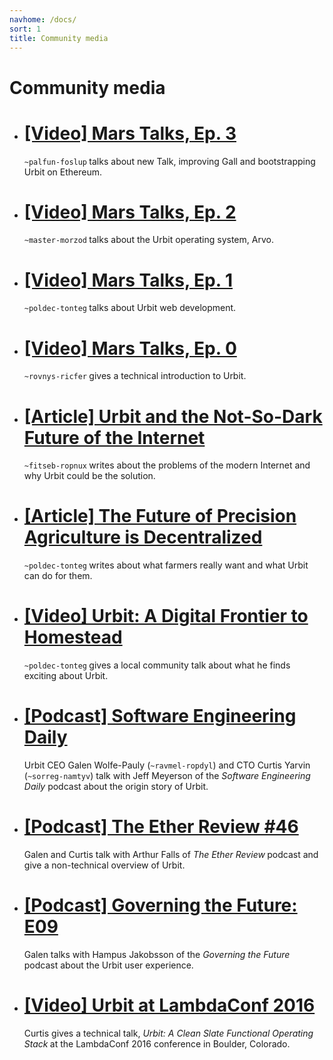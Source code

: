 ```yaml
---
navhome: /docs/
sort: 1
title: Community media
---
```


# Community media


<div class="row">
  <div class="col-md-8">
    <ul class="list">
      <li>
        <h1><a href="https://www.youtube.com/watch?v=5B7JDdX-6IY">[Video] Mars Talks, Ep. 3</a></h1>
        <p>
        <code>~palfun-foslup</code><b> </b>talks about new Talk, improving Gall and bootstrapping Urbit on Ethereum.
        </p>
      </li>
      <li>
        <h1><a href="https://www.youtube.com/watch?v=kh4Ai5YXFaA">[Video] Mars Talks, Ep. 2</a></h1>
        <p>
        <code>~master-morzod</code><b> </b>talks about the Urbit operating system, Arvo.
        </p>
      </li>
      <li>
        <h1><a href="https://www.youtube.com/watch?v=lX0xx70TcJE">[Video] Mars Talks, Ep. 1</a></h1>
        <p>
        <code>~poldec-tonteg</code><b> </b>talks about Urbit web development.
        </p>
      </li>
      <li>
        <h1><a href="https://www.youtube.com/watch?v=LFalNG4eTqU">[Video] Mars Talks, Ep. 0</a></h1>
        <p>
        <code>~rovnys-ricfer</code><b> </b>gives a technical introduction to Urbit.
        </p>
      </li>
      <li>
        <h1><a href="https://medium.com/@IsaacSimpson/urbit-and-the-not-so-dark-future-of-the-internet-400c9b667e2">[Article] Urbit and the Not-So-Dark Future of the Internet</a></h1>
        <p>
        <code>~fitseb-ropnux</code><b> </b>writes about the problems of the modern Internet and why Urbit could be the solution.
        </p>
      </li>
      <li>
        <h1><a href="https://www.anthonyarroyodotcom.com/blog/2017/7/17/the-future-of-precision-agriculture-is-decentralized">[Article] The Future of Precision Agriculture is Decentralized</a></h1>
        <p>
        <code>~poldec-tonteg</code><b> </b>writes about what farmers really want and what Urbit can do for them.
        </p>
      </li>
      <li>
        <h1><a href="http://www.anthonyarroyodotcom.com/blog/2017/8/17/urbit-a-digital-frontier-to-homestead">[Video] Urbit: A Digital Frontier to Homestead</a></h1>
        <p>
        <code>~poldec-tonteg</code><b> </b>gives a local community talk about what he finds exciting about Urbit.
        </p>
      </li>
      <li>
        <h1><a href="https://softwareengineeringdaily.com/2017/01/20/urbit-with-curtis-yarvin-and-galen-wolfe-pauly">[Podcast] Software Engineering Daily</a></h1>
        <p>
        Urbit CEO Galen Wolfe-Pauly (<code>~ravmel-ropdyl</code>) and CTO Curtis Yarvin (<code>~sorreg-namtyv</code>) talk with Jeff Meyerson of the <i>Software Engineering Daily</i> <b> </b>podcast about the origin story of Urbit.
        </p>
      </li>
      <li>
        <h1><a href="https://etherreview.info/the-ether-review-46-smoking-dmt-with-mencius-moldbug-8360845941ff">[Podcast] The Ether Review #46</a></h1>
        <p>
        Galen and Curtis talk with Arthur Falls of <i>The Ether Review</i><b> </b>podcast and give a non-technical overview of Urbit.
        </p>
      </li>
      <li>
        <h1><a href="http://podcast.hajak.se/104117/548011-e09-galen-wolfe-pauly-urbit-a-user-owned-internet-on-top-of-the-internet">[Podcast] Governing the Future: E09</a></h1>
        <p>
        Galen talks with Hampus Jakobsson of the <i>Governing the Future</i><b> </b>podcast about the Urbit user experience.
        </p>
      </li>
      <li>
        <h1><a href="https://www.youtube.com/watch?v=bTisf4oxIFo">[Video] Urbit at LambdaConf 2016</a></h1>
        <p>
        Curtis gives a technical talk, <i>Urbit: A Clean Slate Functional Operating Stack</i><b> </b>at the LambdaConf 2016 conference in Boulder, Colorado.
        </p>
      </li>
    </ul>
  </div>
</div>
